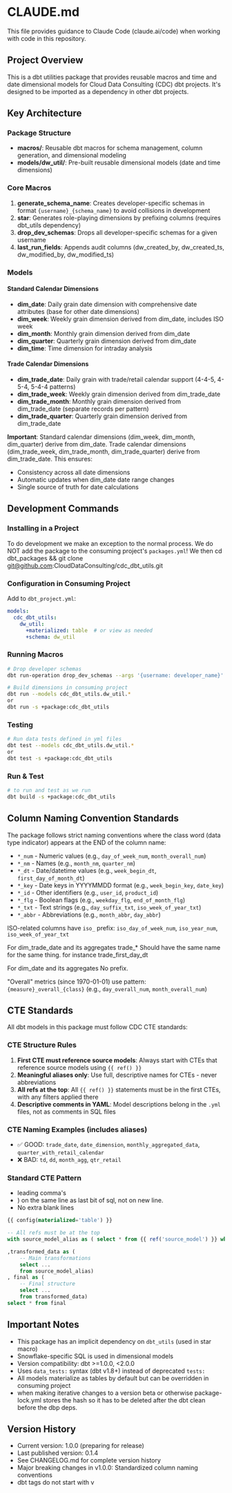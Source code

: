 # CLAUDE.md

This file provides guidance to Claude Code (claude.ai/code) when working with code in this repository.

## Project Overview

This is a dbt utilities package that provides reusable macros and time and date dimensional models for Cloud Data Consulting (CDC) dbt projects. It's designed to be imported as a dependency in other dbt projects.

## Key Architecture

### Package Structure
- **macros/**: Reusable dbt macros for schema management, column generation, and dimensional modeling
- **models/dw_util/**: Pre-built reusable dimensional models (date and time dimensions)

### Core Macros

1. **generate_schema_name**: Creates developer-specific schemas in format `{username}_{schema_name}` to avoid collisions in development
2. **star**: Generates role-playing dimensions by prefixing columns (requires dbt_utils dependency)
3. **drop_dev_schemas**: Drops all developer-specific schemas for a given username
4. **last_run_fields**: Appends audit columns (dw_created_by, dw_created_ts, dw_modified_by, dw_modified_ts)

### Models

#### Standard Calendar Dimensions
- **dim_date**: Daily grain date dimension with comprehensive date attributes (base for other date dimensions)
- **dim_week**: Weekly grain dimension derived from dim_date, includes ISO week
- **dim_month**: Monthly grain dimension derived from dim_date
- **dim_quarter**: Quarterly grain dimension derived from dim_date
- **dim_time**: Time dimension for intraday analysis

#### Trade Calendar Dimensions
- **dim_trade_date**: Daily grain with trade/retail calendar support (4-4-5, 4-5-4, 5-4-4 patterns)
- **dim_trade_week**: Weekly grain dimension derived from dim_trade_date
- **dim_trade_month**: Monthly grain dimension derived from dim_trade_date (separate records per pattern)
- **dim_trade_quarter**: Quarterly grain dimension derived from dim_trade_date

**Important**: Standard calendar dimensions (dim_week, dim_month, dim_quarter) derive from dim_date. Trade calendar dimensions (dim_trade_week, dim_trade_month, dim_trade_quarter) derive from dim_trade_date. This ensures:
- Consistency across all date dimensions
- Automatic updates when dim_date date range changes
- Single source of truth for date calculations

## Development Commands

### Installing in a Project
To do development we make an exception to the normal process.
We do NOT add the package to the consuming project's `packages.yml`!
We then cd dbt_packages && git clone git@github.com:CloudDataConsulting/cdc_dbt_utils.git

### Configuration in Consuming Project
Add to `dbt_project.yml`:
```yaml
models:
  cdc_dbt_utils:
    dw_util:
      +materialized: table  # or view as needed
      +schema: dw_util
```

### Running Macros
```bash
# Drop developer schemas
dbt run-operation drop_dev_schemas --args '{username: developer_name}'

# Build dimensions in consuming project
dbt run --models cdc_dbt_utils.dw_util.*
or
dbt run -s +package:cdc_dbt_utils
```

### Testing
```bash
# Run data tests defined in yml files
dbt test --models cdc_dbt_utils.dw_util.*
or
dbt test -s +package:cdc_dbt_utils
```

### Run & Test
```bash
# to run and test as we run
dbt build -s +package:cdc_dbt_utils
```

## Column Naming Convention Standards

The package follows strict naming conventions where the class word (data type indicator) appears at the END of the column name:
- `*_num` - Numeric values (e.g., `day_of_week_num`, `month_overall_num`)
- `*_nm` - Names (e.g., `month_nm`, `quarter_nm`)
- `*_dt` - Date/datetime values (e.g., `week_begin_dt`, `first_day_of_month_dt`)
- `*_key` - Date keys in YYYYMMDD format (e.g., `week_begin_key`, `date_key`)
- `*_id` - Other identifiers (e.g., `user_id`, `product_id`)
- `*_flg` - Boolean flags (e.g., `weekday_flg`, `end_of_month_flg`)
- `*_txt` - Text strings (e.g., `day_suffix_txt`, `iso_week_of_year_txt`)
- `*_abbr` - Abbreviations (e.g., `month_abbr`, `day_abbr`)

ISO-related columns have `iso_` prefix: `iso_day_of_week_num`, `iso_year_num`, `iso_week_of_year_txt`

For dim_trade_date and its aggregates
trade_*
Should have the same name for the same thing.
for instance
trade_first_day_dt

For dim_date and its aggregates
No prefix.

"Overall" metrics (since 1970-01-01) use pattern: `{measure}_overall_{class}` (e.g., `day_overall_num`, `month_overall_num`)

## CTE Standards

All dbt models in this package must follow CDC CTE standards:

### CTE Structure Rules
1. **First CTE must reference source models**: Always start with CTEs that reference source models using `{{ ref() }}`
2. **Meaningful aliases only**: Use full, descriptive names for CTEs - never abbreviations
3. **All refs at the top**: All `{{ ref() }}` statements must be in the first CTEs, with any filters applied there
4. **Descriptive comments in YAML**: Model descriptions belong in the `.yml` files, not as comments in SQL files

### CTE Naming Examples (includes aliases)
- ✅ GOOD: `trade_date`, `date_dimension`, `monthly_aggregated_data`, `quarter_with_retail_calendar`
- ❌ BAD: `td`, `dd`, `month_agg`, `qtr_retail`

### Standard CTE Pattern
- leading comma's
- ) on the same line as last bit of sql, not on new line.
- No extra blank lines
```sql
{{ config(materialized='table') }}

-- All refs must be at the top
with source_model_alias as ( select * from {{ ref('source_model') }} where date_key > 0 )  -- Any filters on the ref go here

,transformed_data as (
    -- Main transformations
    select ...
    from source_model_alias)
, final as (
    -- Final structure
    select ...
    from transformed_data)
select * from final
```

## Important Notes

- This package has an implicit dependency on `dbt_utils` (used in star macro)
- Snowflake-specific SQL is used in dimensional models
- Version compatibility: dbt >=1.0.0, <2.0.0
- Uses `data_tests:` syntax (dbt v1.8+) instead of deprecated `tests:`
- All models materialize as tables by default but can be overridden in consuming project
- when making iterative changes to a version beta or otherwise package-lock.yml stores the hash so it has to be deleted after the dbt clean before the dbp deps.

## Version History
- Current version: 1.0.0 (preparing for release)
- Last published version: 0.1.4
- See CHANGELOG.md for complete version history
- Major breaking changes in v1.0.0: Standardized column naming conventions
- dbt tags do not start with v